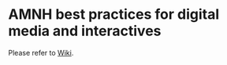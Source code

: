 # AMNH best practices for digital media and interactives

Please refer to [Wiki](https://github.com/amnh-digital/_/wiki).


